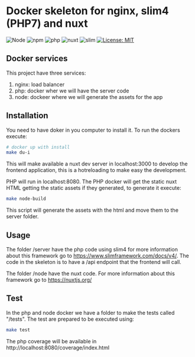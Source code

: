 # Docker skeleton for nginx, slim4 (PHP7) and nuxt


![Node](https://img.shields.io/badge/node-12.21.0-brightgreen)
![npm](https://img.shields.io/badge/npm-6.14.11-blue)
![php](https://img.shields.io/badge/php-7.3-9cf)
![nuxt](https://img.shields.io/badge/nuxt.js-v2.14.11-04C690.svg)
![slim](https://img.shields.io/badge/slim-4-green)
[![License: MIT](https://img.shields.io/badge/License-MIT-blue.svg?style=flat-square)](https://opensource.org/licenses/MIT)

## Docker services

This project have three services:
1. nginx: load balancer
2. php: docker wher we will have the server code
3. node: dockeer where we will generate the assets for the app

## Installation

You need to have doker in you computer to install it. To run the dockers execute:

```sh
# docker up with install
make du-i
```

This will make available a nuxt dev server in localhost:3000 to develop the frontend application, this is a hotreloading to make easy the development.

PHP will run in localhost:8080. The PHP docker will get the static nuxt HTML getting the static assets if they generated, to generate it execute:
```sh
make node-build
```

This script will generate the assets with the html and move them to the server folder.

## Usage
The folder /server have the php code using slim4 for more information about this framework go to https://www.slimframework.com/docs/v4/. The code in the skeleton is to have a /api endpoint that the frontend will call.

The folder /node have the nuxt code. For more information about this framework go to https://nuxtjs.org/

## Test

In the php and node docker we have a folder to make the tests called "/tests".
The test are prepared to be executed using:

```sh
make test
```

The php coverage will be available in http://localhost:8080/coverage/index.html
